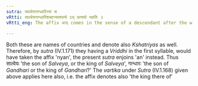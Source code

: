 ```yaml
---
sutra: साल्वेयगान्धारिभ्यां च
vRtti: साल्वेयगान्धारिशब्दाभ्यामपत्ये ऽञ् प्रत्ययो भवति ॥
vRtti_eng: The affix अञ् comes in the sense of a descendant after the words '_Salveya_' and '_Gandhari_'.

---
```

Both these are names of countries and denote also _Kshatriyas_ as well. Therefore, by _sutra_ (IV.1.171) they having a _Vriddhi_ in the first syllable, would have taken the affix 'nyan', the present _sutra_ enjoins 'an' instead. Thus साल्वेयः 'the son of _Salveya_, or the king of _Salveya_', गान्धारः 'the son of _Gandhari_ or the king of _Gandhari_?'  The _vartika_ under _Sutra_ (IV.1.168) given above applies here also, i.e. the affix denotes also 'the king there of'